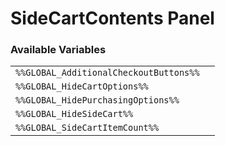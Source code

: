 # SideCartContents Panel

### Available Variables
|||
|---|---|
| `%%GLOBAL_AdditionalCheckoutButtons%%` |
| `%%GLOBAL_HideCartOptions%%` |
| `%%GLOBAL_HidePurchasingOptions%%` |
| `%%GLOBAL_HideSideCart%%` |
| `%%GLOBAL_SideCartItemCount%%` |
